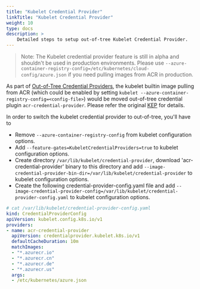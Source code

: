 ```yaml
---
title: "Kubelet Credential Provider"
linkTitle: "Kubelet Credential Provider"
weight: 10
type: docs
description: >
    Detailed steps to setup out-of-tree Kubelet Credential Provider.
---
```


> Note: The Kubelet credential provider feature is still in alpha and shouldn't be used in production environments. Please use `--azure-container-registry-config=/etc/kubernetes/cloud-config/azure.json` if you need pulling images from ACR in production.

As part of [Out-of-Tree Credential Providers](https://github.com/kubernetes/enhancements/tree/master/keps/sig-cloud-provider/2133-out-of-tree-credential-provider), the kubelet builtin image pulling from ACR (which could be enabled by setting `kubelet --azure-container-registry-config=<config-file>`) would be moved out-of-tree credential plugin `acr-credential-provider`. Please refer the original [KEP](https://github.com/kubernetes/enhancements/tree/master/keps/sig-cloud-provider/2133-out-of-tree-credential-provider) for details.

In order to switch the kubelet credential provider to out-of-tree, you'll have to

* Remove  `--azure-container-registry-config` from kubelet configuration options.
* Add `--feature-gates=KubeletCredentialProviders=true` to kubelet configuration options.
* Create directory `/var/lib/kubelet/credential-provider`, download 'acr-credential-provider' binary to this directory and add `--image-credential-provider-bin-dir=/var/lib/kubelet/credential-provider` to kubelet configuration options.
* Create the following credential-provider-config.yaml file and add `--image-credential-provider-config=/var/lib/kubelet/credential-provider-config.yaml` to kubelet configuration options.

```yaml
# cat /var/lib/kubelet/credential-provider-config.yaml
kind: CredentialProviderConfig
apiVersion: kubelet.config.k8s.io/v1
providers:
- name: acr-credential-provider
  apiVersion: credentialprovider.kubelet.k8s.io/v1
  defaultCacheDuration: 10m
  matchImages:
  - "*.azurecr.io"
  - "*.azurecr.cn"
  - "*.azurecr.de"
  - "*.azurecr.us"
  args:
  - /etc/kubernetes/azure.json
```

